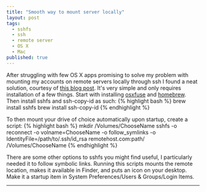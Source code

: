 ```yaml
---
title: "Smooth way to mount server locally"
layout: post
tags: 
  - sshfs
  - ssh
  - remote server
  - OS X
  - Mac
published: true
---
```


After struggling with few OS X apps promising to solve my problem with mounting my accounts on remote servers locally through ssh I found a neat solution, courtesy of [this blog post](https://jonathansblog.co.uk/sshfs-mount-remote-drive-in-finder).
It's very simple and only requires installation of a few things. Start with installing [osxfuse](http://osxfuse.github.io/) and [homebrew](http://brew.sh/). Then install sshfs and ssh-copy-id as such:
{% highlight bash %}
brew install sshfs
brew install ssh-copy-id
{% endhighlight %}

To then mount your drive of choice automatically upon startup, create a script:
{% highlight bash %}
mkdir /Volumes/ChooseName
sshfs -o reconnect -o volname=ChooseName -o follow_symlinks -o IdentityFile=/path/to/.ssh/id_rsa remotehost.com:path/ /Volumes/ChooseName
{% endhighlight %}

There are some other options to sshfs you might find useful, I particularly needed it to follow symbolic links. Running this scripts mounts the remote location, makes it available in Finder, and puts an icon on your desktop. Make it a startup item in System Preferences/Users & Groups/Login Items.

* * *
